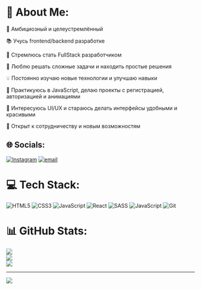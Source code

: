 # 💫 About Me:
🎯 Амбициозный и целеустремлённый

📚 Учусь frontend/backend разработке

🚀 Стремлюсь стать FullStack разработчиком

🧩 Люблю решать сложные задачи и находить простые решения

💡 Постоянно изучаю новые технологии и улучшаю навыки

🔧 Практикуюсь в JavaScript, делаю проекты с регистрацией, авторизацией и анимациями

🎨 Интересуюсь UI/UX и стараюсь делать интерфейсы удобными и красивыми

🤝 Открыт к сотрудничеству и новым возможностям


## 🌐 Socials:
[![Instagram](https://img.shields.io/badge/Instagram-%23E4405F.svg?logo=Instagram&logoColor=white)](https://instagram.com/@bur1boyevv) [![email](https://img.shields.io/badge/Email-D14836?logo=gmail&logoColor=white)](mailto:saidazim186@gmail.com) 

# 💻 Tech Stack:
![HTML5](https://img.shields.io/badge/html5-%23E34F26.svg?style=for-the-badge&logo=html5&logoColor=white) ![CSS3](https://img.shields.io/badge/css3-%231572B6.svg?style=for-the-badge&logo=css3&logoColor=white) ![JavaScript](https://img.shields.io/badge/javascript-%23323330.svg?style=for-the-badge&logo=javascript&logoColor=%23F7DF1E) ![React](https://img.shields.io/badge/react-%2320232a.svg?style=for-the-badge&logo=react&logoColor=%2361DAFB) ![SASS](https://img.shields.io/badge/SASS-hotpink.svg?style=for-the-badge&logo=SASS&logoColor=white) ![JavaScript](https://img.shields.io/badge/javascript-%23323330.svg?style=for-the-badge&logo=javascript&logoColor=%23F7DF1E) ![Git](https://img.shields.io/badge/git-%23F05033.svg?style=for-the-badge&logo=git&logoColor=white)
# 📊 GitHub Stats:
![](https://github-readme-stats.vercel.app/api?username=forger6969&theme=dark&hide_border=false&include_all_commits=false&count_private=false)<br/>
![](https://nirzak-streak-stats.vercel.app/?user=forger6969&theme=dark&hide_border=false)<br/>
![](https://github-readme-stats.vercel.app/api/top-langs/?username=forger6969&theme=dark&hide_border=false&include_all_commits=false&count_private=false&layout=compact)

---
[![](https://visitcount.itsvg.in/api?id=forger6969&icon=0&color=0)](https://visitcount.itsvg.in)

<!-- Proudly created with GPRM ( https://gprm.itsvg.in ) -->
